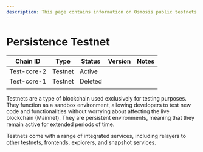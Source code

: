 ```yaml
---
description: This page contains information on Osmosis public testnets
---
```


# Persistence Testnet



| Chain ID    | Type    | Status  | Version | Notes |
| ----------- | ------- | ------- | ------- | ----- |
| Test-core-2 | Testnet | Active  |         |       |
| Test-core-1 | Testnet | Deleted |         |       |
|             |         |         |         |       |





Testnets are a type of blockchain used exclusively for testing purposes. They function as a sandbox environment, allowing developers to test new code and functionalities without worrying about affecting the live blockchain (Mainnet). They are persistent environments, meaning that they remain active for extended periods of time.

Testnets come with a range of integrated services, including relayers to other testnets, frontends, explorers, and snapshot services.





